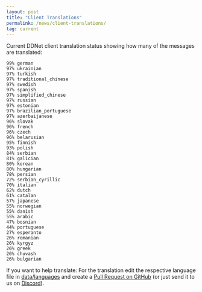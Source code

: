 ```yaml
---
layout: post
title: "Client Translations"
permalink: /news/client-translations/
tag: current
---
```


Current DDNet client translation status showing how many of the messages are translated:

```
99% german
97% ukrainian
97% turkish
97% traditional_chinese
97% swedish
97% spanish
97% simplified_chinese
97% russian
97% estonian
97% brazilian_portuguese
97% azerbaijanese
96% slovak
96% french
96% czech
96% belarusian
95% finnish
93% polish
84% serbian
81% galician
80% korean
80% hungarian
78% persian
72% serbian_cyrillic
70% italian
62% dutch
61% catalan
57% japanese
55% norwegian
55% danish
55% arabic
47% bosnian
44% portuguese
27% esperanto
26% romanian
26% kyrgyz
26% greek
26% chuvash
26% bulgarian
```

If you want to help translate: For the translation edit the respective language file in [data/languages](https://github.com/ddnet/ddnet/tree/master/data/languages) and create a [Pull Request on GitHub](https://github.com/ddnet/ddnet/) (or just send it to us on [Discord](/discord/)).
